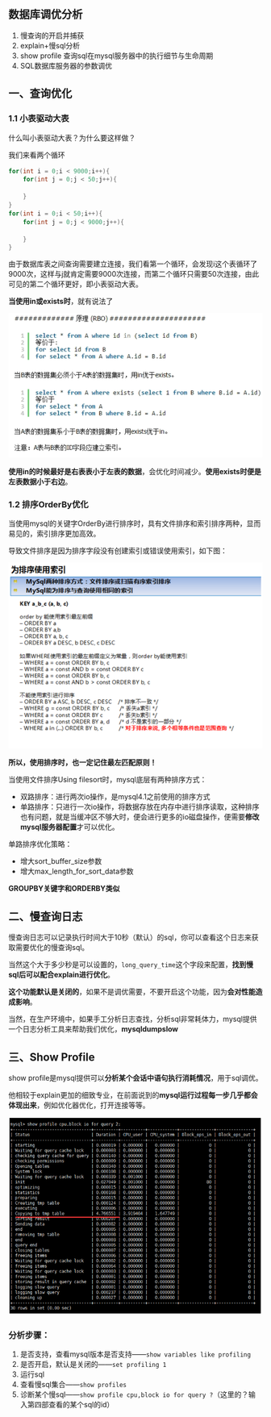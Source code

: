 ## 数据库调优分析

1. 慢查询的开启并捕获
2. explain+慢sql分析
3. show profile 查询sql在mysql服务器中的执行细节与生命周期
4. SQL数据库服务器的参数调优



## 一、查询优化

### 1.1 小表驱动大表

什么叫小表驱动大表？为什么要这样做？

我们来看两个循环

```java
for(int i = 0;i < 9000;i++){
	for(int j = 0;j < 50;j++){

	}
}
for(int i = 0;i < 50;i++){
	for(int j = 0;j < 9000;j++){

	}
}
```

由于数据库表之间查询需要建立连接，我们看第一个循环，会发现i这个表循环了9000次，这样与j就肯定需要9000次连接，而第二个循环只需要50次连接，由此可见的第二个循环更好，即小表驱动大表。

**当使用in或exists时**，就有说法了

![1552270860731](../image/1552270860731.png)

**使用in的时候最好是右表表小于左表的数据**，会优化时间减少。**使用exists时便是左表数据小于右边**。

### 1.2 排序OrderBy优化

当使用mysql的关键字OrderBy进行排序时，具有文件排序和索引排序两种，显而易见的，索引排序更加高效。

导致文件排序是因为排序字段没有创建索引或错误使用索引，如下图：

![1552290529970](../image/1552290529970.png)

**所以，使用排序时，也一定记住最左匹配原则！**

当使用文件排序Using filesort时，mysql底层有两种排序方式：

- 双路排序：进行两次io操作，是mysql4.1之前使用的排序方式
- 单路排序：只进行一次io操作，将数据存放在内存中进行排序读取，这种排序也有问题，就是当缓冲区不够大时，便会进行更多的io磁盘操作，便需要**修改mysql服务器配置**才可以优化。

单路排序优化策略：

- 增大sort_buffer_size参数
- 增大max_length_for_sort_data参数

**GROUPBY关键字和ORDERBY类似**



## 二、慢查询日志

慢查询日志可以记录执行时间大于10秒（默认）的sql，你可以查看这个日志来获取需要优化的慢查询sql。

当然这个大于多少秒是可以设置的，`long_query_time`这个字段来配置，**找到慢sql后可以配合explain进行优化**。

**这个功能默认是关闭的**，如果不是调优需要，不要开启这个功能，因为**会对性能造成影响**。

当然，在生产环境中，如果手工分析日志查找，分析sql非常耗体力，mysql提供一个日志分析工具来帮助我们优化，**mysqldumpslow**



## 三、Show Profile

show profile是mysql提供可以**分析某个会话中语句执行消耗情况**，用于sql调优。

他相较于explain更加的细致专业，在前面说到的**mysql运行过程每一步几乎都会体现出来**，例如优化器优化，打开连接等等。

![1552444924085](../image/1552444924085.png)

### 分析步骤：

1. 是否支持，查看mysql版本是否支持——`show variables like profiling`
2. 是否开启，默认是关闭的——`set profiling 1`
3. 运行sql
4. 查看慢sql集合——`show profiles`
5. 诊断某个慢sql——`show profile cpu,block io for query ?`（这里的？输入第四部查看的某个sql的id）
